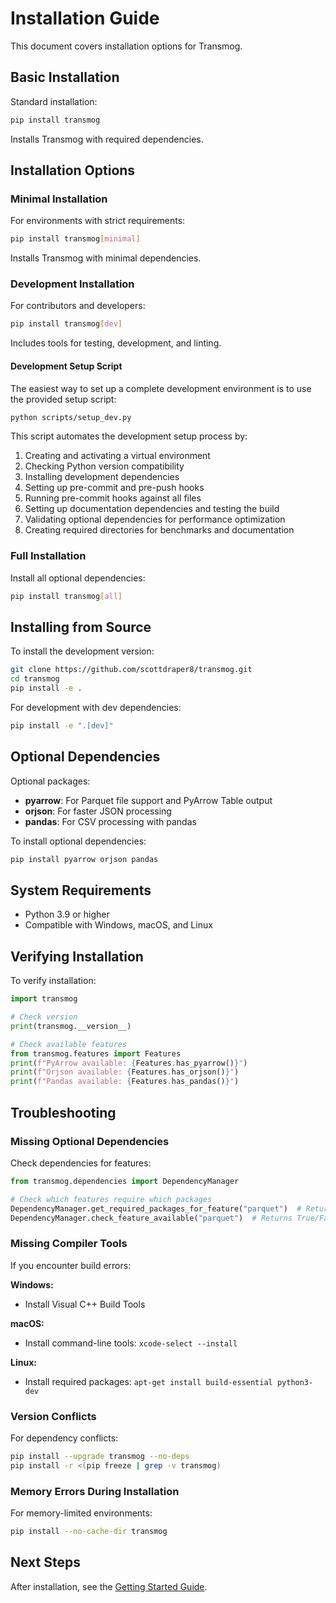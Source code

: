# Installation Guide

This document covers installation options for Transmog.

## Basic Installation

Standard installation:

```bash
pip install transmog
```

Installs Transmog with required dependencies.

## Installation Options

### Minimal Installation

For environments with strict requirements:

```bash
pip install transmog[minimal]
```

Installs Transmog with minimal dependencies.

### Development Installation

For contributors and developers:

```bash
pip install transmog[dev]
```

Includes tools for testing, development, and linting.

#### Development Setup Script

The easiest way to set up a complete development environment is to use the provided setup script:

```bash
python scripts/setup_dev.py
```

This script automates the development setup process by:
1. Creating and activating a virtual environment
2. Checking Python version compatibility
3. Installing development dependencies
4. Setting up pre-commit and pre-push hooks
5. Running pre-commit hooks against all files
6. Setting up documentation dependencies and testing the build
7. Validating optional dependencies for performance optimization
8. Creating required directories for benchmarks and documentation

### Full Installation

Install all optional dependencies:

```bash
pip install transmog[all]
```

## Installing from Source

To install the development version:

```bash
git clone https://github.com/scottdraper8/transmog.git
cd transmog
pip install -e .
```

For development with dev dependencies:

```bash
pip install -e ".[dev]"
```

## Optional Dependencies

Optional packages:

- **pyarrow**: For Parquet file support and PyArrow Table output
- **orjson**: For faster JSON processing
- **pandas**: For CSV processing with pandas

To install optional dependencies:

```bash
pip install pyarrow orjson pandas
```

## System Requirements

- Python 3.9 or higher
- Compatible with Windows, macOS, and Linux

## Verifying Installation

To verify installation:

```python
import transmog

# Check version
print(transmog.__version__)

# Check available features
from transmog.features import Features
print(f"PyArrow available: {Features.has_pyarrow()}")
print(f"Orjson available: {Features.has_orjson()}")
print(f"Pandas available: {Features.has_pandas()}")
```

## Troubleshooting

### Missing Optional Dependencies

Check dependencies for features:

```python
from transmog.dependencies import DependencyManager

# Check which features require which packages
DependencyManager.get_required_packages_for_feature("parquet")  # Returns ["pyarrow"]
DependencyManager.check_feature_available("parquet")  # Returns True/False
```

### Missing Compiler Tools

If you encounter build errors:

**Windows:**

- Install Visual C++ Build Tools

**macOS:**

- Install command-line tools: `xcode-select --install`

**Linux:**

- Install required packages: `apt-get install build-essential python3-dev`

### Version Conflicts

For dependency conflicts:

```bash
pip install --upgrade transmog --no-deps
pip install -r <(pip freeze | grep -v transmog)
```

### Memory Errors During Installation

For memory-limited environments:

```bash
pip install --no-cache-dir transmog
```

## Next Steps

After installation, see the [Getting Started Guide](./user/essentials/getting-started.md).
